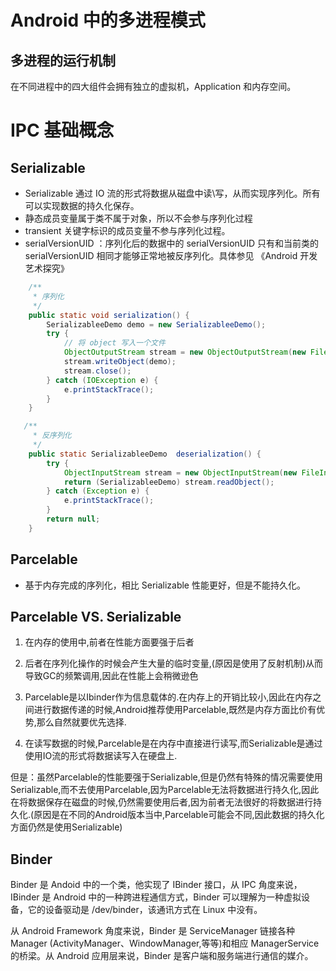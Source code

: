 # Android 中的多进程模式

## 多进程的运行机制

在不同进程中的四大组件会拥有独立的虚拟机，Application 和内存空间。



# IPC 基础概念

## Serializable

* Serializable 通过 IO 流的形式将数据从磁盘中读\写，从而实现序列化。所有可以实现数据的持久化保存。
* 静态成员变量属于类不属于对象，所以不会参与序列化过程
* transient 关键字标识的成员变量不参与序列化过程。
* serialVersionUID ：序列化后的数据中的 serialVersionUID 只有和当前类的 serialVersionUID 相同才能够正常地被反序列化。具体参见 《Android 开发艺术探究》

```java
    /**
     * 序列化
     */
    public static void serialization() {
        SerializableeDemo demo = new SerializableeDemo();
        try {
            // 将 object 写入一个文件
            ObjectOutputStream stream = new ObjectOutputStream(new FileOutputStream("create.txt"));
            stream.writeObject(demo);
            stream.close();
        } catch (IOException e) {
            e.printStackTrace();
        }
    }

   /**
     * 反序列化
     */
    public static SerializableeDemo  deserialization() {
        try {
            ObjectInputStream stream = new ObjectInputStream(new FileInputStream("create.txt"));
            return (SerializableeDemo) stream.readObject();
        } catch (Exception e) {
            e.printStackTrace();
        }
        return null;
    }
```



## Parcelable

* 基于内存完成的序列化，相比 Serializable 性能更好，但是不能持久化。



## Parcelable VS. Serializable

1. 在内存的使用中,前者在性能方面要强于后者

2. 后者在序列化操作的时候会产生大量的临时变量,(原因是使用了反射机制)从而导致GC的频繁调用,因此在性能上会稍微逊色

3. Parcelable是以Ibinder作为信息载体的.在内存上的开销比较小,因此在内存之间进行数据传递的时候,Android推荐使用Parcelable,既然是内存方面比价有优势,那么自然就要优先选择.

4. 在读写数据的时候,Parcelable是在内存中直接进行读写,而Serializable是通过使用IO流的形式将数据读写入在硬盘上.

  但是：虽然Parcelable的性能要强于Serializable,但是仍然有特殊的情况需要使用Serializable,而不去使用Parcelable,因为Parcelable无法将数据进行持久化,因此在将数据保存在磁盘的时候,仍然需要使用后者,因为前者无法很好的将数据进行持久化.(原因是在不同的Android版本当中,Parcelable可能会不同,因此数据的持久化方面仍然是使用Serializable)

## Binder

Binder 是 Andoid 中的一个类，他实现了 IBinder 接口，从 IPC 角度来说，IBinder 是 Android 中的一种跨进程通信方式，Binder 可以理解为一种虚拟设备，它的设备驱动是 /dev/binder，该通讯方式在 Linux 中没有。

从 Android Framework 角度来说，Binder 是 ServiceManager 链接各种 Manager (ActivityManager、WindowManager,等等)和相应 ManagerService的桥梁。从 Android 应用层来说，Binder 是客户端和服务端进行通信的媒介。
